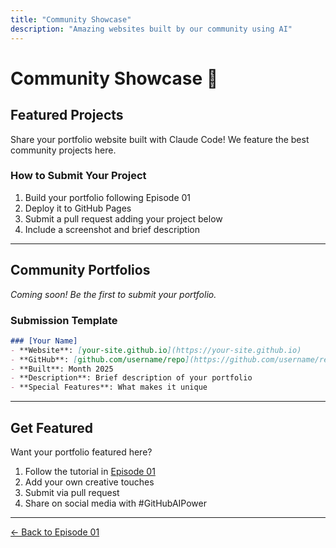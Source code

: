 ```yaml
---
title: "Community Showcase"
description: "Amazing websites built by our community using AI"
---
```


# Community Showcase 🎨

## Featured Projects

Share your portfolio website built with Claude Code! We feature the best community projects here.

### How to Submit Your Project

1. Build your portfolio following Episode 01
2. Deploy it to GitHub Pages
3. Submit a pull request adding your project below
4. Include a screenshot and brief description

---

## Community Portfolios

*Coming soon! Be the first to submit your portfolio.*

### Submission Template

```markdown
### [Your Name]
- **Website**: [your-site.github.io](https://your-site.github.io)
- **GitHub**: [github.com/username/repo](https://github.com/username/repo)
- **Built**: Month 2025
- **Description**: Brief description of your portfolio
- **Special Features**: What makes it unique
```

---

## Get Featured

Want your portfolio featured here?

1. Follow the tutorial in [Episode 01](../episodes/01-portfolio-no-code/index.md)
2. Add your own creative touches
3. Submit via pull request
4. Share on social media with #GitHubAIPower

---

[← Back to Episode 01](../episodes/01-portfolio-no-code/index.md)
